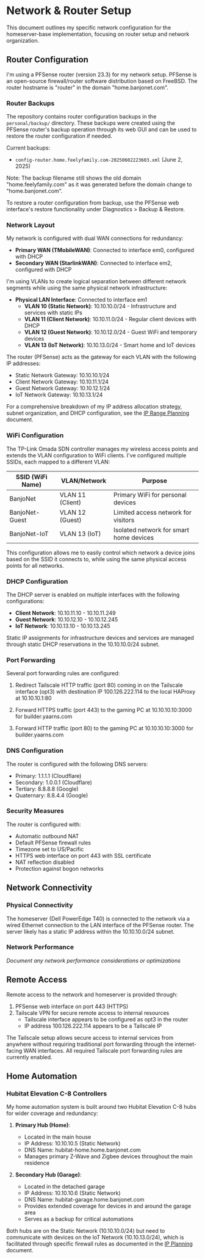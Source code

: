 # Network & Router Setup

This document outlines my specific network configuration for the homeserver-base implementation, focusing on router setup and network organization.

## Router Configuration

I'm using a PFSense router (version 23.3) for my network setup. PFSense is an open-source firewall/router software distribution based on FreeBSD. The router hostname is "router" in the domain "home.banjonet.com".

### Router Backups

The repository contains router configuration backups in the `personal/backup/` directory. These backups were created using the PFSense router's backup operation through its web GUI and can be used to restore the router configuration if needed.

Current backups:
- `config-router.home.feelyfamily.com-20250602223603.xml` (June 2, 2025)

Note: The backup filename still shows the old domain "home.feelyfamily.com" as it was generated before the domain change to "home.banjonet.com".

To restore a router configuration from backup, use the PFSense web interface's restore functionality under Diagnostics > Backup & Restore.

### Network Layout

My network is configured with dual WAN connections for redundancy:

- **Primary WAN (TMobileWAN)**: Connected to interface em0, configured with DHCP
- **Secondary WAN (StarlinkWAN)**: Connected to interface em2, configured with DHCP

I'm using VLANs to create logical separation between different network segments while using the same physical network infrastructure:

- **Physical LAN Interface**: Connected to interface em1
  - **VLAN 10 (Static Network)**: 10.10.10.0/24 - Infrastructure and services with static IPs
  - **VLAN 11 (Client Network)**: 10.10.11.0/24 - Regular client devices with DHCP
  - **VLAN 12 (Guest Network)**: 10.10.12.0/24 - Guest WiFi and temporary devices
  - **VLAN 13 (IoT Network)**: 10.10.13.0/24 - Smart home and IoT devices

The router (PFSense) acts as the gateway for each VLAN with the following IP addresses:
- Static Network Gateway: 10.10.10.1/24
- Client Network Gateway: 10.10.11.1/24
- Guest Network Gateway: 10.10.12.1/24
- IoT Network Gateway: 10.10.13.1/24

For a comprehensive breakdown of my IP address allocation strategy, subnet organization, and DHCP configuration, see the [IP Range Planning](ip-planning.md) document.

### WiFi Configuration

The TP-Link Omada SDN controller manages my wireless access points and extends the VLAN configuration to WiFi clients. I've configured multiple SSIDs, each mapped to a different VLAN:

| SSID (WiFi Name)      | VLAN/Network      | Purpose                                      |
|-----------------------|-------------------|----------------------------------------------|
| BanjoNet              | VLAN 11 (Client)  | Primary WiFi for personal devices            |
| BanjoNet-Guest        | VLAN 12 (Guest)   | Limited access network for visitors          |
| BanjoNet-IoT          | VLAN 13 (IoT)     | Isolated network for smart home devices      |

This configuration allows me to easily control which network a device joins based on the SSID it connects to, while using the same physical access points for all networks.

### DHCP Configuration

The DHCP server is enabled on multiple interfaces with the following configurations:
- **Client Network**: 10.10.11.10 - 10.10.11.249
- **Guest Network**: 10.10.12.10 - 10.10.12.245
- **IoT Network**: 10.10.13.10 - 10.10.13.245

Static IP assignments for infrastructure devices and services are managed through static DHCP reservations in the 10.10.10.0/24 subnet.

### Port Forwarding

Several port forwarding rules are configured:

1. Redirect Tailscale HTTP traffic (port 80) coming in on the Tailscale interface (opt3) with destination IP 100.126.222.114 to the local HAProxy at 10.10.10.1:80

2. Forward HTTPS traffic (port 443) to the gaming PC at 10.10.10.10:3000 for builder.yaarns.com

3. Forward HTTP traffic (port 80) to the gaming PC at 10.10.10.10:3000 for builder.yaarns.com

### DNS Configuration

The router is configured with the following DNS servers:
- Primary: 1.1.1.1 (Cloudflare)
- Secondary: 1.0.0.1 (Cloudflare)
- Tertiary: 8.8.8.8 (Google)
- Quaternary: 8.8.4.4 (Google)

### Security Measures

The router is configured with:
- Automatic outbound NAT
- Default PFSense firewall rules 
- Timezone set to US/Pacific
- HTTPS web interface on port 443 with SSL certificate
- NAT reflection disabled
- Protection against bogon networks

## Network Connectivity

### Physical Connectivity

The homeserver (Dell PowerEdge T40) is connected to the network via a wired Ethernet connection to the LAN interface of the PFSense router. The server likely has a static IP address within the 10.10.10.0/24 subnet.

### Network Performance

*Document any network performance considerations or optimizations*

## Remote Access

Remote access to the network and homeserver is provided through:

1. PFSense web interface on port 443 (HTTPS)
2. Tailscale VPN for secure remote access to internal resources
   - Tailscale interface appears to be configured as opt3 in the router
   - IP address 100.126.222.114 appears to be a Tailscale IP

The Tailscale setup allows secure access to internal services from anywhere without requiring traditional port forwarding through the internet-facing WAN interfaces. All required Tailscale port forwarding rules are currently enabled.

## Home Automation

### Hubitat Elevation C-8 Controllers

My home automation system is built around two Hubitat Elevation C-8 hubs for wider coverage and redundancy:

1. **Primary Hub (Home)**: 
   - Located in the main house
   - IP Address: 10.10.10.5 (Static Network)
   - DNS Name: hubitat-home.home.banjonet.com
   - Manages primary Z-Wave and Zigbee devices throughout the main residence

2. **Secondary Hub (Garage)**:
   - Located in the detached garage
   - IP Address: 10.10.10.6 (Static Network)
   - DNS Name: hubitat-garage.home.banjonet.com
   - Provides extended coverage for devices in and around the garage area
   - Serves as a backup for critical automations

Both hubs are on the Static Network (10.10.10.0/24) but need to communicate with devices on the IoT Network (10.10.13.0/24), which is facilitated through specific firewall rules as documented in the [IP Planning](ip-planning.md) document.
